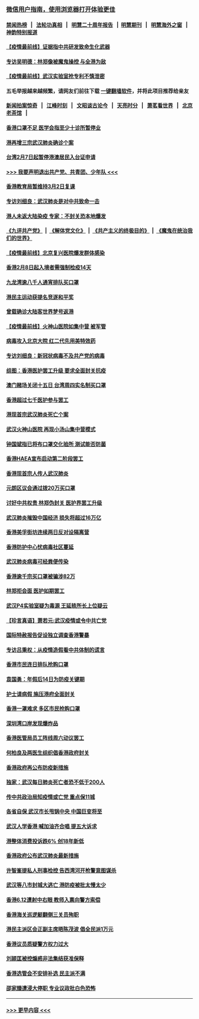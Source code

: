 ### [微信用户指南，使用浏览器打开体验更佳](https://github.com/gfw-breaker/banned-news1/blob/master/indexes/wechat-guide.md?t=0)
#### [禁闻热榜](热点新闻.md?t=0)  &nbsp;&nbsp;|&nbsp;&nbsp; [法轮功真相](https://github.com/gfw-breaker/truth/blob/master/README.md?t=0) &nbsp;&nbsp;|&nbsp;&nbsp; [明慧二十周年报告](https://github.com/gfw-breaker/mh-reports/blob/master/README.md?t=0) &nbsp;&nbsp;|&nbsp;&nbsp;[明慧期刊](https://github.com/gfw-breaker/mh-qikan) &nbsp;&nbsp;|&nbsp;&nbsp; [明慧海外之窗](https://github.com/gfw-breaker/mh-news/blob/master/README.md?t=0) &nbsp;&nbsp;|&nbsp;&nbsp; [神韵特别报道](https://github.com/gfw-breaker/mh-news/blob/master/shenyun.md?t=0)
#### [【疫情最前线】证据指中共研发致命生化武器](../pages/nsc415/n11853087.md?t=02081622) 
#### [专访吴明德：林郑像被魔鬼操控 与全港为敌](../pages/nsc415/n11852734.md?t=02081622) 
#### [【疫情最前线】武汉实验室抢专利不慎泄密](../pages/nsc415/n11850310.md?t=02081622) 
#### 五毛举报越来越频繁，请网友们前往下载 [一键翻墙软件](https://github.com/gfw-breaker/ssr-accounts)，并将此项目推荐给亲友
#### [新闻拍案惊奇](https://github.com/gfw-breaker/banned-news1/blob/master/pages/link4.md) &nbsp;&nbsp;|&nbsp;&nbsp; [江峰时刻](https://github.com/gfw-breaker/banned-news1/blob/master/pages/link4.md) &nbsp;&nbsp;|&nbsp;&nbsp; [文昭谈古论今](https://github.com/gfw-breaker/banned-news1/blob/master/pages/link4.md) &nbsp;&nbsp;|&nbsp;&nbsp; [天亮时分](https://github.com/gfw-breaker/banned-news1/blob/master/pages/link4.md) &nbsp;&nbsp;|&nbsp;&nbsp; [萧茗看世界](https://github.com/gfw-breaker/banned-news1/blob/master/pages/link4.md) &nbsp;&nbsp;|&nbsp;&nbsp; [北京老茶馆](https://github.com/gfw-breaker/banned-news1/blob/master/pages/link4.md) &nbsp;&nbsp;|&nbsp;&nbsp; 
#### [香港口罩不足 医学会指至少十诊所暂停业](../pages/nsc415/n11850301.md?t=02081622) 
#### [港再增三宗武汉肺炎确诊个案](../pages/nsc415/n11850328.md?t=02081622) 
#### [台湾2月7日起暂停港澳居民入台证申请](../pages/nsc415/n11850304.md?t=02081622) 
#### [>>> 我要声明退出共产党、共青团、少年队 <<<](https://github.com/begood0513/goodnews/blob/master/quit/letter.md) 
#### [香港教育局暂维持3月2日复课](../pages/nsc415/n11850260.md?t=02081622) 
#### [专访刘细良：武汉肺炎是对中共致命一击](../pages/nsc415/n11849934.md?t=02081622) 
#### [港人未返大陆染疫 专家：不封关恐本地爆发](../pages/nsc415/n11848021.md?t=02081622) 
#### [《九评共产党》](https://github.com/begood0513/9ping.md/blob/master/README.md) &nbsp;|&nbsp; [《解体党文化》](../../../../jtdwh.md/blob/master/README.md)  &nbsp;|&nbsp; [《共产主义的终极目的》](../../../../gczydzjmd.md/blob/master/README.md) &nbsp;|&nbsp; [《魔鬼在统治我们的世界》](../../../../mgztzwmdsj.md/blob/master/README.md) 
#### [【疫情最前线】北京复兴医院爆发群体感染](../pages/nsc415/n11847626.md?t=02081622) 
#### [香港2月8日起入境者需强制检疫14天](../pages/nsc415/n11847658.md?t=02081622) 
#### [九龙湾逾八千人通宵排队买口罩](../pages/nsc415/n11847647.md?t=02081622) 
#### [港民主运动获提名竞逐和平奖](../pages/nsc415/n11847633.md?t=02081622) 
#### [曾载确诊大陆客世界梦号返港](../pages/nsc415/n11847608.md?t=02081622) 
#### [【疫情最前线】火神山医院如集中营 被军管](../pages/nsc415/n11847524.md?t=02081622) 
#### [病毒攻入北京大院 红二代先用美特效药](../pages/nsc415/n11847427.md?t=02081622) 
#### [专访刘细良：新冠状病毒不及共产党的病毒](../pages/nsc415/n11847164.md?t=02081622) 
#### [组图：香港医护罢工升级 要求全面封关抗疫](../pages/nsc415/n11844107.md?t=02081622) 
#### [澳门赌场关闭十五日 台湾周四实名制买口罩](../pages/nsc415/n11845083.md?t=02081622) 
#### [香港超过七千医护参与罢工](../pages/nsc415/n11845051.md?t=02081622) 
#### [港现首宗武汉肺炎死亡个案](../pages/nsc415/n11844998.md?t=02081622) 
#### [武汉火神山医院 再现小汤山集中营模式](../pages/nsc415/n11844763.md?t=02081622) 
#### [钟国斌指已将布口罩交化验所 测试能否防菌](../pages/nsc415/n11842783.md?t=02081622) 
#### [香港HAEA宣布启动第二阶段罢工](../pages/nsc415/n11842723.md?t=02081622) 
#### [香港现首宗人传人武汉肺炎](../pages/nsc415/n11842766.md?t=02081622) 
#### [元朗区议会通过拨20万买口罩](../pages/nsc415/n11842754.md?t=02081622) 
#### [讨好中共权贵 林郑伪封关 医护界罢工升级](../pages/nsc415/n11842359.md?t=02081622) 
#### [武汉肺炎摧毁中国经济 损失将超过16万亿](../pages/nsc415/n11839723.md?t=02081622) 
#### [香港美孚街坊连续两日反对设隔离营](../pages/nsc415/n11839962.md?t=02081622) 
#### [香港防护中心忧病毒社区蔓延](../pages/nsc415/n11839933.md?t=02081622) 
#### [武汉肺炎病毒可经粪便传染](../pages/nsc415/n11839939.md?t=02081622) 
#### [香港逾千宗买口罩被骗涉82万](../pages/nsc415/n11839914.md?t=02081622) 
#### [林郑拒会面 医护如期罢工](../pages/nsc415/n11839892.md?t=02081622) 
#### [武汉P4实验室疑为毒源 王延轶所长上位疑云](../pages/nsc415/n11835543.md?t=02081622) 
#### [【珍言真语】萧若元:武汉疫情或令中共亡党](../pages/nsc415/n11829394.md?t=02081622) 
#### [国际特赦报告促设独立调查香港警暴](../pages/nsc415/n11833845.md?t=02081622) 
#### [专访吕秉权：从疫情造假看中共体制的谎言](../pages/nsc415/n11833813.md?t=02081622) 
#### [香港市民连日排队抢购口罩](../pages/nsc415/n11833794.md?t=02081622) 
#### [袁国勇：年假后14日为防疫关键期](../pages/nsc415/n11831088.md?t=02081622) 
#### [护士请病假 施压港府全面封关](../pages/nsc415/n11831030.md?t=02081622) 
#### [香港一罩难求 多区市民抢购口罩](../pages/nsc415/n11831002.md?t=02081622) 
#### [深圳湾口岸发现爆炸品](../pages/nsc415/n11828802.md?t=02081622) 
#### [香港医管局员工阵线周六动议罢工](../pages/nsc415/n11828762.md?t=02081622) 
#### [何柏良及两医生组织倡香港政府封关](../pages/nsc415/n11828749.md?t=02081622) 
#### [香港政府再公布防疫新措施](../pages/nsc415/n11828716.md?t=02081622) 
#### [独家：武汉每日肺炎死亡者恐不低于200人](../pages/nsc415/n11828240.md?t=02081622) 
#### [传中共政治局知疫情或亡党 重点保11城](../pages/nsc415/n11828145.md?t=02081622) 
#### [各省自保 武汉市长甩锅中央 中国巨变将至](../pages/nsc415/n11828021.md?t=02081622) 
#### [武汉人学香港 喊加油齐合唱 提五大诉求](../pages/nsc415/n11827046.md?t=02081622) 
#### [港整体消费投诉跌6% 创18年新低](../pages/nsc415/n11817280.md?t=02081622) 
#### [香港政府公布武汉肺炎最新措施](../pages/nsc415/n11817152.md?t=02081622) 
#### [许智峯提私人刑事检控 告西湾河开枪警意图谋杀](../pages/nsc415/n11817132.md?t=02081622) 
#### [武汉等八市封城大逃亡 港防疫被批太慢太少](../pages/nsc415/n11817058.md?t=02081622) 
#### [香港6.12遭射中右眼 教师入禀向警方索偿](../pages/nsc415/n11814678.md?t=02081622) 
#### [香港海关巡逻艇翻侧三关员殉职](../pages/nsc415/n11814604.md?t=02081622) 
#### [港民主派区会正副主席晤陈茂波 倡全民派1万元](../pages/nsc415/n11814582.md?t=02081622) 
#### [香港议员质疑警方权力过大](../pages/nsc415/n11814560.md?t=02081622) 
#### [刘颕匡被控煽惑非法集结获准保释](../pages/nsc415/n11811727.md?t=02081622) 
#### [香港选管会不安排补选 民主派不满](../pages/nsc415/n11811691.md?t=02081622) 
#### [邵家臻遭浸大停职 专业议政批白色恐怖](../pages/nsc415/n11811670.md?t=02081622) 

----
#### [ >>> 更早内容 <<< ](../indexes/nsc415-earlier.md)
